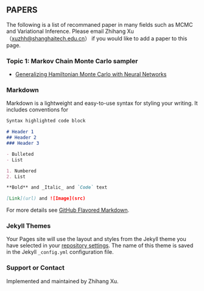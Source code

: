 ## PAPERS

The following is a list of recommaned paper in many fields such as MCMC and Variational Inference.
Please email Zhihang Xu （xuzhh@shanghaitech.edu.cn） if you would like to add a paper to this page.

### Topic 1: Markov Chain Monte Carlo sampler
- [Generalizing Hamiltonian Monte Carlo with Neural Networks](https://arxiv.org/abs/1711.09268)


### Markdown

Markdown is a lightweight and easy-to-use syntax for styling your writing. It includes conventions for

```markdown
Syntax highlighted code block

# Header 1
## Header 2
### Header 3

- Bulleted
- List

1. Numbered
2. List

**Bold** and _Italic_ and `Code` text

[Link](url) and ![Image](src)
```

For more details see [GitHub Flavored Markdown](https://guides.github.com/features/mastering-markdown/).

### Jekyll Themes

Your Pages site will use the layout and styles from the Jekyll theme you have selected in your [repository settings](https://github.com/ZhihangXu/Scientific-computing-paper/settings). The name of this theme is saved in the Jekyll `_config.yml` configuration file.

### Support or Contact
Implemented and maintained by Zhihang Xu.
